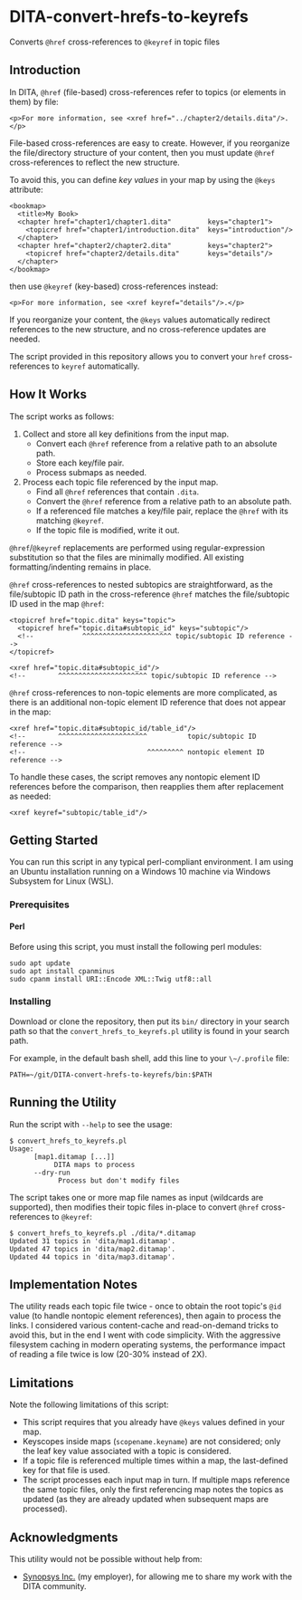 # DITA-convert-hrefs-to-keyrefs

Converts `@href` cross-references to `@keyref` in topic files

## Introduction

In DITA, `@href` (file-based) cross-references refer to topics (or elements in them) by file:

```
<p>For more information, see <xref href="../chapter2/details.dita"/>.</p>
```

File-based cross-references are easy to create. However, if you reorganize the file/directory structure of your content, then you must update `@href` cross-references to reflect the new structure.

To avoid this, you can define _key values_ in your map by using the `@keys` attribute:

```
<bookmap>
  <title>My Book>
  <chapter href="chapter1/chapter1.dita"         keys="chapter1">
    <topicref href="chapter1/introduction.dita"  keys="introduction"/>
  </chapter>
  <chapter href="chapter2/chapter2.dita"         keys="chapter2">
    <topicref href="chapter2/details.dita"       keys="details"/>
  </chapter>
</bookmap>
```

then use `@keyref` (key-based) cross-references instead:

```
<p>For more information, see <xref keyref="details"/>.</p>
```

If you reorganize your content, the `@keys` values automatically redirect references to the new structure, and no cross-reference updates are needed.

The script provided in this repository allows you to convert your `href` cross-references to `keyref` automatically.

## How It Works

The script works as follows:

1. Collect and store all key definitions from the input map.
   * Convert each `@href` reference from a relative path to an absolute path.
   * Store each key/file pair.
   * Process submaps as needed.
2. Process each topic file referenced by the input map.
   * Find all `@href` references that contain `.dita`.
   * Convert the `@href` reference from a relative path to an absolute path.
   * If a referenced file matches a key/file pair, replace the `@href` with its matching `@keyref`.
   * If the topic file is modified, write it out.

`@href`/`@keyref` replacements are performed using regular-expression substitution so that the files are minimally modified. All existing formatting/indenting remains in place.

`@href` cross-references to nested subtopics are straightforward, as the file/subtopic ID path in the cross-reference `@href` matches the file/subtopic ID used in the map `@href`:

```
<topicref href="topic.dita" keys="topic">
  <topicref href="topic.dita#subtopic_id" keys="subtopic"/>
  <!--            ^^^^^^^^^^^^^^^^^^^^^^ topic/subtopic ID reference -->
</topicref>
```

```
<xref href="topic.dita#subtopic_id"/>
<!--        ^^^^^^^^^^^^^^^^^^^^^^ topic/subtopic ID reference -->
```

`@href` cross-references to non-topic elements are more complicated, as there is an additional non-topic element ID reference that does not appear in the map:

```
<xref href="topic.dita#subtopic_id/table_id"/>
<!--        ^^^^^^^^^^^^^^^^^^^^^^          topic/subtopic ID reference -->
<!--                              ^^^^^^^^^ nontopic element ID reference -->
```

To handle these cases, the script removes any nontopic element ID references before the comparison, then reapplies them after replacement as needed:

```
<xref keyref="subtopic/table_id"/>
```

## Getting Started

You can run this script in any typical perl-compliant environment. I am using an Ubuntu installation running on a Windows 10 machine via Windows Subsystem for Linux (WSL).

### Prerequisites

#### Perl

Before using this script, you must install the following perl modules:

```
sudo apt update
sudo apt install cpanminus
sudo cpanm install URI::Encode XML::Twig utf8::all
```

### Installing

Download or clone the repository, then put its `bin/` directory in your search path so that the `convert_hrefs_to_keyrefs.pl` utility is found in your search path.

For example, in the default bash shell, add this line to your `\~/.profile` file:

```
PATH=~/git/DITA-convert-hrefs-to-keyrefs/bin:$PATH
```

## Running the Utility

Run the script with `--help` to see the usage:

```
$ convert_hrefs_to_keyrefs.pl
Usage:
      [map1.ditamap [...]]
           DITA maps to process
      --dry-run
            Process but don't modify files
```

The script takes one or more map file names as input (wildcards are supported), then modifies their topic files in-place to convert `@href` cross-references to `@keyref`:

```
$ convert_hrefs_to_keyrefs.pl ./dita/*.ditamap
Updated 31 topics in 'dita/map1.ditamap'.
Updated 47 topics in 'dita/map2.ditamap'.
Updated 44 topics in 'dita/map3.ditamap'.
```

## Implementation Notes

The utility reads each topic file twice - once to obtain the root topic's `@id` value (to handle nontopic element references), then again to process the links. I considered various content-cache and read-on-demand tricks to avoid this, but in the end I went with code simplicity. With the aggressive filesystem caching in modern operating systems, the performance impact of reading a file twice is low (20-30% instead of 2X).

## Limitations

Note the following limitations of this script:

* This script requires that you already have `@keys` values defined in your map.
* Keyscopes inside maps (`scopename.keyname`) are not considered; only the leaf key value associated with a topic is considered.
* If a topic file is referenced multiple times within a map, the last-defined key for that file is used.
* The script processes each input map in turn. If multiple maps reference the same topic files, only the first referencing map notes the topics as updated (as they are already updated when subsequent maps are processed).

## Acknowledgments

This utility would not be possible without help from:

* [Synopsys Inc.](https://www.synopsys.com/) (my employer), for allowing me to share my work with the DITA community.
